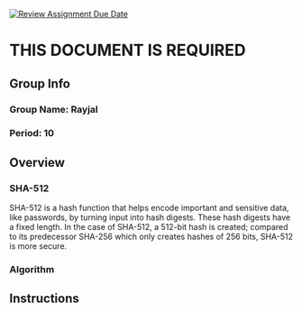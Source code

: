 [![Review Assignment Due Date](https://classroom.github.com/assets/deadline-readme-button-24ddc0f5d75046c5622901739e7c5dd533143b0c8e959d652212380cedb1ea36.svg)](https://classroom.github.com/a/ecp4su41)
# THIS DOCUMENT IS REQUIRED
## Group Info

### Group Name: Rayjal
### Period: 10

## Overview

### SHA-512

SHA-512 is a hash function that helps encode important and sensitive data, like passwords, by turning input into hash digests. These hash digests have a fixed length. In the case of SHA-512, a 512-bit hash is created; compared to its predecessor SHA-256 which only creates hashes of 256 bits, SHA-512 is more secure.  

### Algorithm

## Instructions
